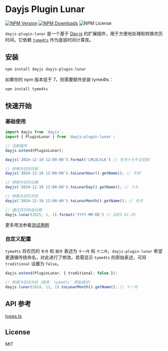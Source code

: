 # Dayjs Plugin Lunar

[![NPM Version](https://img.shields.io/npm/v/dayjs-plugin-lunar)](https://npmjs.com/package/dayjs-plugin-lunar)
[![NPM Downloads](https://img.shields.io/npm/dm/dayjs-plugin-lunar)](https://npmcharts.com/compare/dayjs-plugin-lunar?minimal=true)
![NPM License](https://img.shields.io/npm/l/dayjs-plugin-lunar)

`dayjs-plugin-lunar` 是一个基于 [Day.js](https://github.com/iamkun/dayjs) 的扩展插件，用于方便地处理和转换农历时间。它依赖 [`tyme4ts`](https://github.com/6tail/tyme4ts) 作为底层时间计算库。


## 安装

```bash
npm install dayjs dayjs-plugin-lunar
```

如果你的 npm 版本低于 7，则需要额外安装 tyme4ts：

```bash
npm install tyme4ts
```

## 快速开始


### 基础使用

```ts
import dayjs from 'dayjs';
import { PluginLunar } from 'dayjs-plugin-lunar';

// 注册插件
dayjs.extend(PluginLunar);

dayjs('2024-12-19 12:00:00').format('LMLDLhLK') // 冬月十九午正初刻

// 转换为农历时辰
dayjs('2024-12-19 12:00:00').toLunarHour().getName(); // 午时

// 转换为农历日期
dayjs('2024-12-19 12:00:00').toLunarDay().getName(); // 十九

// 转换为农历月份
dayjs('2024-12-19 12:00:00').toLunarMonth().getName(); // 冬月

// 通过农历构造日期
dayjs.lunar(2025, 1, 1).format('YYYY-MM-DD') // 2025-01-29
```

更多用法参看[测试用例](./tests/index.test.ts)


### 自定义配置

`tyme4ts` 将农历的 `冬月` 和 `腊月` 表述为 `十一月` 和 `十二月`，`dayjs-plugin-lunar` 希望更遵循传统命名，对此进行了修改。若需显示 `tyme4ts` 的原始表述，可将 `traditional` 设置为 `false`。

```ts
dayjs.extend(PluginLunar, { traditional: false });

// 转换为农历月份（使用 `tyme4ts` 原始表述）
dayjs.lunar(2024, 11, 1).toLunarMonth().getName(); // 十一月
```

## API 参考

[types.ts](./src/types.ts)

## License

MIT